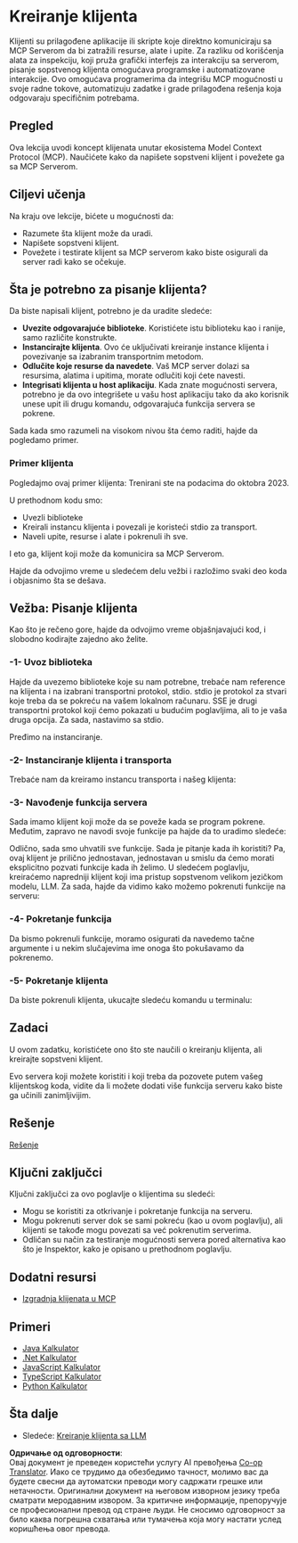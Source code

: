 <!--
CO_OP_TRANSLATOR_METADATA:
{
  "original_hash": "a9c3ca25df37dbb4c1518174fc415ce1",
  "translation_date": "2025-05-17T09:50:16+00:00",
  "source_file": "03-GettingStarted/02-client/README.md",
  "language_code": "sr"
}
-->
# Kreiranje klijenta

Klijenti su prilagođene aplikacije ili skripte koje direktno komuniciraju sa MCP Serverom da bi zatražili resurse, alate i upite. Za razliku od korišćenja alata za inspekciju, koji pruža grafički interfejs za interakciju sa serverom, pisanje sopstvenog klijenta omogućava programske i automatizovane interakcije. Ovo omogućava programerima da integrišu MCP mogućnosti u svoje radne tokove, automatizuju zadatke i grade prilagođena rešenja koja odgovaraju specifičnim potrebama.

## Pregled

Ova lekcija uvodi koncept klijenata unutar ekosistema Model Context Protocol (MCP). Naučićete kako da napišete sopstveni klijent i povežete ga sa MCP Serverom.

## Ciljevi učenja

Na kraju ove lekcije, bićete u mogućnosti da:

- Razumete šta klijent može da uradi.
- Napišete sopstveni klijent.
- Povežete i testirate klijent sa MCP serverom kako biste osigurali da server radi kako se očekuje.

## Šta je potrebno za pisanje klijenta?

Da biste napisali klijent, potrebno je da uradite sledeće:

- **Uvezite odgovarajuće biblioteke**. Koristićete istu biblioteku kao i ranije, samo različite konstrukte.
- **Instancirajte klijenta**. Ovo će uključivati kreiranje instance klijenta i povezivanje sa izabranim transportnim metodom.
- **Odlučite koje resurse da navedete**. Vaš MCP server dolazi sa resursima, alatima i upitima, morate odlučiti koji ćete navesti.
- **Integrisati klijenta u host aplikaciju**. Kada znate mogućnosti servera, potrebno je da ovo integrišete u vašu host aplikaciju tako da ako korisnik unese upit ili drugu komandu, odgovarajuća funkcija servera se pokrene.

Sada kada smo razumeli na visokom nivou šta ćemo raditi, hajde da pogledamo primer.

### Primer klijenta

Pogledajmo ovaj primer klijenta: Trenirani ste na podacima do oktobra 2023.

U prethodnom kodu smo:

- Uvezli biblioteke
- Kreirali instancu klijenta i povezali je koristeći stdio za transport.
- Naveli upite, resurse i alate i pokrenuli ih sve.

I eto ga, klijent koji može da komunicira sa MCP Serverom.

Hajde da odvojimo vreme u sledećem delu vežbi i razložimo svaki deo koda i objasnimo šta se dešava.

## Vežba: Pisanje klijenta

Kao što je rečeno gore, hajde da odvojimo vreme objašnjavajući kod, i slobodno kodirajte zajedno ako želite.

### -1- Uvoz biblioteka

Hajde da uvezemo biblioteke koje su nam potrebne, trebaće nam reference na klijenta i na izabrani transportni protokol, stdio. stdio je protokol za stvari koje treba da se pokreću na vašem lokalnom računaru. SSE je drugi transportni protokol koji ćemo pokazati u budućim poglavljima, ali to je vaša druga opcija. Za sada, nastavimo sa stdio.

Pređimo na instanciranje.

### -2- Instanciranje klijenta i transporta

Trebaće nam da kreiramo instancu transporta i našeg klijenta:

### -3- Navođenje funkcija servera

Sada imamo klijent koji može da se poveže kada se program pokrene. Međutim, zapravo ne navodi svoje funkcije pa hajde da to uradimo sledeće:

Odlično, sada smo uhvatili sve funkcije. Sada je pitanje kada ih koristiti? Pa, ovaj klijent je prilično jednostavan, jednostavan u smislu da ćemo morati eksplicitno pozvati funkcije kada ih želimo. U sledećem poglavlju, kreiraćemo napredniji klijent koji ima pristup sopstvenom velikom jezičkom modelu, LLM. Za sada, hajde da vidimo kako možemo pokrenuti funkcije na serveru:

### -4- Pokretanje funkcija

Da bismo pokrenuli funkcije, moramo osigurati da navedemo tačne argumente i u nekim slučajevima ime onoga što pokušavamo da pokrenemo.

### -5- Pokretanje klijenta

Da biste pokrenuli klijenta, ukucajte sledeću komandu u terminalu:

## Zadaci

U ovom zadatku, koristićete ono što ste naučili o kreiranju klijenta, ali kreirajte sopstveni klijent.

Evo servera koji možete koristiti i koji treba da pozovete putem vašeg klijentskog koda, vidite da li možete dodati više funkcija serveru kako biste ga učinili zanimljivijim.

## Rešenje

[Rešenje](./solution/README.md)

## Ključni zaključci

Ključni zaključci za ovo poglavlje o klijentima su sledeći:

- Mogu se koristiti za otkrivanje i pokretanje funkcija na serveru.
- Mogu pokrenuti server dok se sami pokreću (kao u ovom poglavlju), ali klijenti se takođe mogu povezati sa već pokrenutim serverima.
- Odličan su način za testiranje mogućnosti servera pored alternativa kao što je Inspektor, kako je opisano u prethodnom poglavlju.

## Dodatni resursi

- [Izgradnja klijenata u MCP](https://modelcontextprotocol.io/quickstart/client)

## Primeri

- [Java Kalkulator](../samples/java/calculator/README.md)
- [.Net Kalkulator](../../../../03-GettingStarted/samples/csharp)
- [JavaScript Kalkulator](../samples/javascript/README.md)
- [TypeScript Kalkulator](../samples/typescript/README.md)
- [Python Kalkulator](../../../../03-GettingStarted/samples/python)

## Šta dalje

- Sledeće: [Kreiranje klijenta sa LLM](/03-GettingStarted/03-llm-client/README.md)

**Одричање од одговорности**:  
Овај документ је преведен користећи услугу AI превођења [Co-op Translator](https://github.com/Azure/co-op-translator). Иако се трудимо да обезбедимо тачност, молимо вас да будете свесни да аутоматски преводи могу садржати грешке или нетачности. Оригинални документ на његовом изворном језику треба сматрати меродавним извором. За критичне информације, препоручује се професионални превод од стране људи. Не сносимо одговорност за било каква погрешна схватања или тумачења која могу настати услед коришћења овог превода.